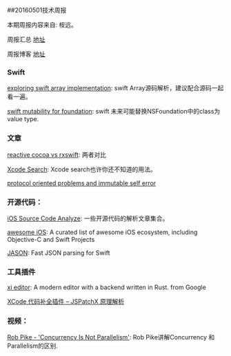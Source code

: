 
##20160501技术周报

本期周报内容来自: 桉远。

周报汇总 [地址](https://github.com/BaiduHiDeviOS/iOS-Tech-Weekly)

周报博客 [地址](http://baiduhidevios.github.io/)

### Swift

[exploring swift array implementation](http://ankit.im/swift/2016/01/08/exploring-swift-array-implementation/): swift Array源码解析，建议配合源码一起看一遍。

[swift mutability for foundation](https://github.com/apple/swift-evolution/blob/master/proposals/0069-swift-mutability-for-foundation.md): swift 未来可能替换NSFoundation中的class为value type.

### 文章

[reactive cocoa vs rxswift](https://www.raywenderlich.com/126522/reactivecocoa-vs-rxswift): 两者对比

[Xcode Search](http://holko.pl/2016/04/26/xcode-search/): Xcode search也许你还不知道的用法。

[protocol oriented problems and immutable self error](https://www.bignerdranch.com/blog/protocol-oriented-problems-and-the-immutable-self-error/)

### 开源代码：

[iOS Source Code Analyze](https://github.com/Draveness/iOS-Source-Code-Analyze): 一些开源代码的解析文章集合。

[awesome iOS](https://github.com/vsouza/awesome-ios): A curated list of awesome iOS ecosystem, including Objective-C and Swift Projects

[JASON](https://github.com/delba/JASON): Fast JSON parsing for Swift

### 工具插件

[xi editor](https://github.com/google/xi-editor): A modern editor with a backend written in Rust. from Google

[XCode 代码补全插件 – JSPatchX 原理解析](http://blog.cnbang.net/tech/3164/)

### 视频：

[Rob Pike - 'Concurrency Is Not Parallelism'](https://www.youtube.com/watch?v=cN_DpYBzKso): Rob Pike讲解Concurrency 和 Parallelism的区别.
